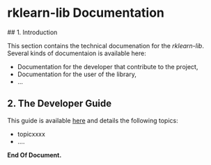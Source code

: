 # rklearn-lib Documentation

## 1. Introduction

This section contains the technical documenation for the *rklearn-lib*. Several kinds of documentaion is available here:

* Documentation for the developer that contribute to the project,
* Documentation for the user of the library,
* ...

## 2. The Developer Guide

This guide is available [here](./developer-guide.md) and details the following topics:

* topicxxxx
* ....
 



**End Of Document.** 